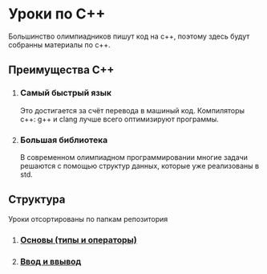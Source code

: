 # Уроки по С++
Большинство олимпиадников пишут код на с++, поэтому здесь будут собранны материалы по с++.
## Преимущества С++
1. ### Самый быстрый язык
    Это достигается за счёт перевода в машиный код. Компиляторы с++: g++ и clang лучше всего оптимизируют программы.
1. ### Большая библиотека
    В современном олимпиадном программировании многие задачи решаются с помощью структур данных, которые уже реализованы в std.

## Структура
Уроки отсортированы по папкам репозитория

1. ### [Основы (типы и операторы)](/основы)
2. ### [Ввод и ввывод](/ВводВывод)

